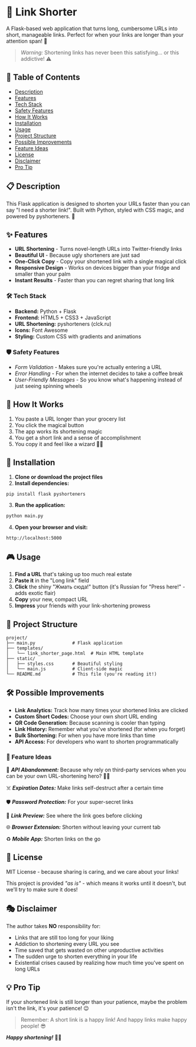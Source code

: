 # 🔗 Link Shorter

A Flask-based web application that turns long, cumbersome URLs into short, manageable links. Perfect for when your links are longer than your attention span! 🎯

> *Warning:* Shortening links has never been this satisfying... or this addictive! ⚠️

## 📑 Table of Contents
- [Description](#description)
- [Features](#features)
- [Tech Stack](#tech-stack)
- [Safety Features](#safety-features)
- [How It Works](#how-it-works)
- [Installation](#installation)
- [Usage](#usage)
- [Project Structure](#project-structure)
- [Possible Improvements](#possible-improvements)
- [Feature Ideas](#feature-ideas)
- [License](#license)
- [Disclaimer](#disclaimer)
- [Pro Tip](#pro-tip)

## <a id="description"></a> 📋 Description
This Flask application is designed to shorten your URLs faster than you can say "I need a shorter link!". Built with Python, styled with CSS magic, and powered by pyshorteners. 🤖

## <a id="features"></a> ✨ Features
- **URL Shortening** - Turns novel-length URLs into Twitter-friendly links
- **Beautiful UI** - Because ugly shorteners are just sad
- **One-Click Copy** - Copy your shortened link with a single magical click
- **Responsive Design** - Works on devices bigger than your fridge and smaller than your palm
- **Instant Results** - Faster than you can regret sharing that long link

### <a id="tech-stack"></a> 🛠️ Tech Stack
- **Backend:** Python + Flask
- **Frontend:** HTML5 + CSS3 + JavaScript
- **URL Shortening:** pyshorteners (clck.ru)
- **Icons:** Font Awesome
- **Styling:** Custom CSS with gradients and animations

### <a id="safety-features"></a> 🛡️ Safety Features
- *Form Validation* - Makes sure you're actually entering a URL
- *Error Handling* - For when the internet decides to take a coffee break
- *User-Friendly Messages* - So you know what's happening instead of just seeing spinning wheels

## <a id="how-it-works"></a> 🎪 How It Works
1. You paste a URL longer than your grocery list
2. You click the magical button
3. The app works its shortening magic
4. You get a short link and a sense of accomplishment
5. You copy it and feel like a wizard 🧙‍♂️

## <a id="installation"></a> 🚀 Installation

1. **Clone or download the project files**
2. **Install dependencies:**
```bash
pip install flask pyshorteners
```
3. **Run the application:**
```bash
python main.py
```
4. **Open your browser and visit:**
```text
http://localhost:5000
```

## <a id="usage"></a> 🎮 Usage
1. **Find a URL** that's taking up too much real estate
2. **Paste it** in the "Long link" field
3. **Click** the shiny "Жмать сюда!" button (it's Russian for "Press here!" - adds exotic flair)
4. **Copy** your new, compact URL
5. **Impress** your friends with your link-shortening prowess

## <a id="project-structure"></a> 📁 Project Structure
```text
project/
├── main.py              # Flask application
├── templates/
│   └── link_shorter_page.html  # Main HTML template
├── static/
│   ├── styles.css       # Beautiful styling
│   └── main.js          # Client-side magic
└── README.md            # This file (you're reading it!)
```

## <a id="possible-improvements"></a> 🛠️ Possible Improvements
- **Link Analytics:** Track how many times your shortened links are clicked
- **Custom Short Codes:** Choose your own short URL ending
- **QR Code Generation:** Because scanning is cooler than typing
- **Link History:** Remember what you've shortened (for when you forget)
- **Bulk Shortening:** For when you have more links than time
- **API Access:** For developers who want to shorten programmatically

### <a id="feature-ideas"></a> 🔮 Feature Ideas
💫 ***API Abandonment:*** Because why rely on third-party services when you can be your own URL-shortening hero? 🦸‍♂️

☠️ ***Expiration Dates:*** Make links self-destruct after a certain time

🛡️ ***Password Protection:*** For your super-secret links

🔗 ***Link Preview:*** See where the link goes before clicking

🌐 ***Browser Extension:*** Shorten without leaving your current tab

♻️ ***Mobile App:*** Shorten links on the go

## <a id="license"></a> 📜 License
MIT License - because sharing is caring, and we care about your links!

This project is provided *"as is"* - which means it works until it doesn't, but we'll try to make sure it does!

## <a id="disclaimer"></a> 🎭 Disclaimer
The author takes **NO** responsibility for:
- Links that are still too long for your liking
- Addiction to shortening every URL you see
- Time saved that gets wasted on other unproductive activities
- The sudden urge to shorten everything in your life
- Existential crises caused by realizing how much time you've spent on long URLs

## <a id="pro-tip"></a> 💡 Pro Tip
If your shortened link is still longer than your patience, maybe the problem isn't the link, it's your patience! 😉

> Remember: A short link is a happy link! And happy links make happy people! 😎

***Happy shortening!*** 🔗✨